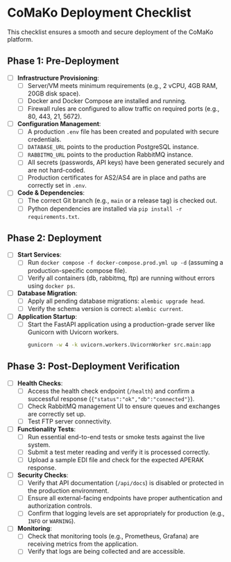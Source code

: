 # CoMaKo Deployment Checklist

This checklist ensures a smooth and secure deployment of the CoMaKo platform.

## Phase 1: Pre-Deployment

- [ ] **Infrastructure Provisioning**:
  - [ ] Server/VM meets minimum requirements (e.g., 2 vCPU, 4GB RAM, 20GB disk space).
  - [ ] Docker and Docker Compose are installed and running.
  - [ ] Firewall rules are configured to allow traffic on required ports (e.g., 80, 443, 21, 5672).

- [ ] **Configuration Management**:
  - [ ] A production `.env` file has been created and populated with secure credentials.
  - [ ] `DATABASE_URL` points to the production PostgreSQL instance.
  - [ ] `RABBITMQ_URL` points to the production RabbitMQ instance.
  - [ ] All secrets (passwords, API keys) have been generated securely and are not hard-coded.
  - [ ] Production certificates for AS2/AS4 are in place and paths are correctly set in `.env`.

- [ ] **Code & Dependencies**:
  - [ ] The correct Git branch (e.g., `main` or a release tag) is checked out.
  - [ ] Python dependencies are installed via `pip install -r requirements.txt`.

## Phase 2: Deployment

- [ ] **Start Services**:
  - [ ] Run `docker compose -f docker-compose.prod.yml up -d` (assuming a production-specific compose file).
  - [ ] Verify all containers (db, rabbitmq, ftp) are running without errors using `docker ps`.

- [ ] **Database Migration**:
  - [ ] Apply all pending database migrations: `alembic upgrade head`.
  - [ ] Verify the schema version is correct: `alembic current`.

- [ ] **Application Startup**:
  - [ ] Start the FastAPI application using a production-grade server like Gunicorn with Uvicorn workers.
    ```bash
    gunicorn -w 4 -k uvicorn.workers.UvicornWorker src.main:app
    ```

## Phase 3: Post-Deployment Verification

- [ ] **Health Checks**:
  - [ ] Access the health check endpoint (`/health`) and confirm a successful response (`{"status":"ok","db":"connected"}`).
  - [ ] Check RabbitMQ management UI to ensure queues and exchanges are correctly set up.
  - [ ] Test FTP server connectivity.

- [ ] **Functionality Tests**:
  - [ ] Run essential end-to-end tests or smoke tests against the live system.
  - [ ] Submit a test meter reading and verify it is processed correctly.
  - [ ] Upload a sample EDI file and check for the expected APERAK response.

- [ ] **Security Checks**:
  - [ ] Verify that API documentation (`/api/docs`) is disabled or protected in the production environment.
  - [ ] Ensure all external-facing endpoints have proper authentication and authorization controls.
  - [ ] Confirm that logging levels are set appropriately for production (e.g., `INFO` or `WARNING`).

- [ ] **Monitoring**:
  - [ ] Check that monitoring tools (e.g., Prometheus, Grafana) are receiving metrics from the application.
  - [ ] Verify that logs are being collected and are accessible.
